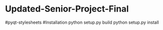 ﻿# Updated-Senior-Project-Final
 
#pyqt-stylesheets
  #Installation
python setup.py build
python setup.py install
